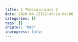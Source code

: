 ```yaml
---
title: 1 Thessalonians 3
date: 2020-04-12T12:47:14-04:00
categories: []
tags: []
chapter: "003"
inprogress: false
---
```


